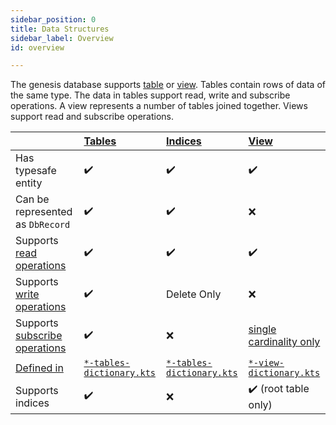 ```yaml
---
sidebar_position: 0
title: Data Structures
sidebar_label: Overview
id: overview

---
```


The genesis database supports [table](../tables) or [view](../views). Tables contain rows of data of the same type. 
The data in tables support read, write and subscribe operations. A view represents a number of tables joined together.
Views support read and subscribe operations. 

|                                                             | [Tables](../tables)                                               | [Indices](../indices)                                             | [View](../views)                                               |
|-------------------------------------------------------------|:------------------------------------------------------------------|:------------------------------------------------------------------|:---------------------------------------------------------------|
| Has typesafe entity                                         | ✔️                                                                | ✔️                                                                | ✔️                                                             |
| Can be represented as `DbRecord`                            | ✔️                                                                | ✔️                                                                | ❌                                                              |
| Supports [read operations](../../operations/read)           | ✔️                                                                | ✔️                                                                | ✔️                                                             |
| Supports [write operations](../../operations/write)         | ✔️                                                                | Delete Only                                                       | ❌                                                              |
| Supports [subscribe operations](../../operations/subscribe) | ✔️                                                                | ❌                                                                 | [single cardinality only](../views/#cardinality)               |
| [Defined in](../../../../data-model/define)                 | [`*-tables-dictionary.kts`](../../../../data-model/define#tables) | [`*-tables-dictionary.kts`](../../../../data-model/define#tables) | [`*-view-dictionary.kts`](../../../../data-model/define#views) |
| Supports indices                                            | ✔️                                                                | ❌                                                                 | ✔️ (root table only)                                           |
